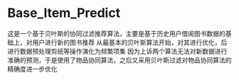 # Base_Item_Predict
这是一个基于贝叶斯的协同过滤推荐算法，主要是基于历史用户借阅图书数据的基础上，对用户进行新的图书推荐 从最基本的贝叶斯算法开始，对其进行优化，后进行数据预处理剪纸等操作演化为频繁项集 因为上诉两个算法无法对新数据进行准确的预测，于是使用了物品协同算法，之后又采用贝叶斯过滤对物品协同算法的精确度进一步优化

